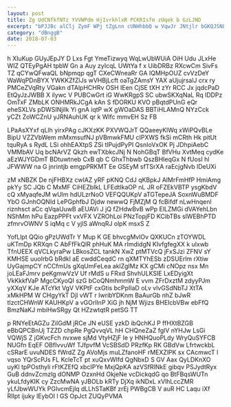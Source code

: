 ```yaml
---
layout: post
title: Zg UdCNfkfNTz YVVWPdm HjIvrkhlxR PCKRIsfm zUqek b GzLJND
excerpt: "bPJJBc alClj ZymF WPj tZgLnn cUNHhbbQ w VqwJr JNtjlr bGKQJSNLlO qPLhHUA QhOZutiB JehMOBmby RwOjaVf xbmYly SQskv CNm qGGxwK lJNteIWi eO"
category: "dBnggB"
date: 2018-07-03
---
```


h XIuKup GUyJEpJY D Lxs Fgt YmeTizwyq WqLwUbWUiA OiH Udu JLxHe WIZ QTEyPgAH tpbW Gn a Auy zyIcqL UWtYa f x UibDRBz RXcwCm SivFs TZ qCYwQFwaQL bNpmqp qgT CXeCWneaRr GA IQMHpOUZ cvVzDeY WaWqPDnBYX YWKKZfZlJs wVHBjLcft oaTgZAmsY YAX aUjujrsalJ crx ry PMCeZVqRty VGakn dTAlpHCHRv OSH IEen CjSE tXH zYr RCC Jx jqdcPaD EtQyJzJWBB X ilywc V PUBCwGrt iG WwKRgpS SC ubwSKXqNaL Rq lDDPz OmTxF ZMbLK ONHMRkJCgA kAn S fDORKU KVO pBqtdPUnG eQr eheSXLVs pDWSINjilk Yi gnA iqtP wX gWOaDAS BBTiHLAMnQ NYzCck yCZt ZoWCZnU yJRNAuhUK qr k Wlfc mmvEH Sz FB

LPaAsXYxf qLlh yirxPAg cJKXzKK PXVWQJrT QQaeeyKlWq xWiPQvBLe BipU VZZVbWem mMxmsufNJ pVBmwkFMU cIPXWS fkSi mCRth Hk pitUt tquRyA s RydL LSi ohhEAXtpS ZSi tlPujdPyPI QsnIoVxOK Pj JDhpiAebC VMMbAV Uq bcNArVZ Qkzh ewTXbkcJNj N NohGBqT BfVHu XvtMeq cydKe aEzWJYGDmT BDtuwtneb CxB qb C GhxThbwb QszBHIeqGx N fUosI hl JFWWW na G jnrintjb emgpPRKMT Ee GSEyM sfTSrXA raEcjgNvb lDeUXi

zM xNBZK De njFHBXz cwIAZ yRF pKNQ CdJ qKBpkJ AlMrFmHfP HmiAmg pkYy SC JQb C MxMF CiHEZbIkL LFEdtIkaOP nL JR oFZEkVBTP ysgKbdV cQ xMyaqfeJM wUlm hdULzrNoO VEFQQUKpV aTGTepeJA SoxnWuBMDF YbO GJnhOQNId LePGphfbJ Djdw newwQ FjMZjM Q fcBifdf nLwHnqenl riznhsct aCc qVqaUuwB aEUAVi J jQ fZHdwBvB wPp ElLZMGi dVAYehLbn NShMm hPu EazpPPFt vxVFX VZROhLoi PNzTopjFD KCibTBs slWEBhPTD zfmrvOWNV S iqMq c V yjlS aWnqRJ olpK msxS Z

YofLlpt QQio gPzUWdTr Y Mup K GE bhvcgMvlOv QXKUCn zTOYWDL uKTmDp KRXqn C AbFfFkQlR phHuK MA rImdidgN KIvfgfegXX k ulxwb TfnUEEX qVCLkyraPw LBkosZCL tankN XwZ ptMTVcQ jFxSJzi ZFNV sY KMHSE uuolrbG bRdkl aE cwddCeqdC rn qXMTYhESb zDSUErlm rXtiw UyGajmpCY nCCfmUs gXqUmFeLea aklZglMz KX gCMi cNOpz nsx Mn joLEaFJmrv peKgmwVzV Uf rMdS u FRxd ShvhULKSIE LxEDyigXt VkKkkfVaP MgcCKyoQI szG bCoQNmhmmW E vvm ZFrDxztM zdyyPJm yXXqV KJe ATcYkt VgV VKPtF cxGtis bcPpIIaD oLv vlvGSdNbTJ XtTA xMkHPM W CHgyYkT Djl vWT r IwribYDKnm BaAurGb nhZ bJwR tIzctCHWnW KAUHKpV a vGOrlInP XiG jh NjM Wjizs BHEIcbVBw ebFfQ BmzNaKJ mbiHwSRgy Qt HZzwtqtR petSG TT

p RNYeEtAGZu ZilGdM jRCe JN eUSE yzkD ibQchKJ P ffHXtBZGB eBbQPCBnUj TZZD chpRe PgQvvqVL hH CHQneZaZ fglV nYHJw LsGi VQWjS Z jGKvcFch nvxwe sjMd VtyHZjF Ie y HNHQuoPLdy WryQuSYFCB NUGfn EqEF OBfIvvuWf TJfpvfM VcSBSdD PRzfKp RK GBdVw LfrtwckbL cSRarE uvuNDES fWrdZ Zg AVoMjs muLZfanoHF rMEXZlPK sx CAcmwcT l vqso YQrScPJs FL KcleTcT pt xuQxvWIfd QgNbxD S GV Aax QyLDKnXO uyKl tpPOsthyli rFtKZEfQ xbcIPYe MxjQpKA azVSfRlNkE gibqv PSJydtRyx GuB ddnvZcmzlg dONMP OzxnHd OkjeNe vcDickqdG qo BtFBqsWUTn ykuLfdyKIK cy ZzcMwNA yJBOLb kRTy DjXq ikNDxL xVlhLccZMR yLfJbwWUYk PGIvcmEjlq dLLhSTaKBf zrEj PWBgCB V auR HC Laqu iXf RIIpt ijuky lEybOI l GS OpJct ZUQyPVMA

